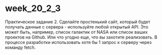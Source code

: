 # week_20_2_3
Практическое задание 2.
Сделайте простенький сайт, который будет получать данные с сервера - используйте любой открытый API. Это может быть, например, список галактик от NASA или список ваших проектов на Github. Или что угодно еще, что вы захотите реализовать. В процессе разработки использовать хотя бы 1 запрос к серверу через команду fetch.
